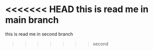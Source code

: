 <<<<<<< HEAD
this is read me in main branch
=======
this is read me in second branch
>>>>>>> second
